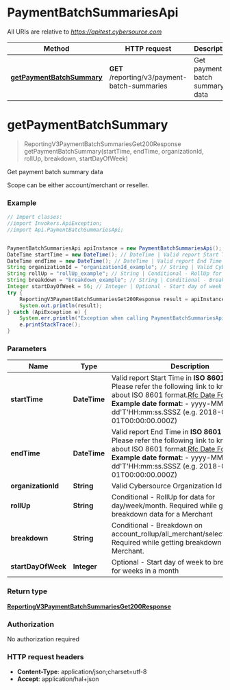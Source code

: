 # PaymentBatchSummariesApi

All URIs are relative to *https://apitest.cybersource.com*

Method | HTTP request | Description
------------- | ------------- | -------------
[**getPaymentBatchSummary**](PaymentBatchSummariesApi.md#getPaymentBatchSummary) | **GET** /reporting/v3/payment-batch-summaries | Get payment batch summary data


<a name="getPaymentBatchSummary"></a>
# **getPaymentBatchSummary**
> ReportingV3PaymentBatchSummariesGet200Response getPaymentBatchSummary(startTime, endTime, organizationId, rollUp, breakdown, startDayOfWeek)

Get payment batch summary data

Scope can be either account/merchant or reseller.

### Example
```java
// Import classes:
//import Invokers.ApiException;
//import Api.PaymentBatchSummariesApi;


PaymentBatchSummariesApi apiInstance = new PaymentBatchSummariesApi();
DateTime startTime = new DateTime(); // DateTime | Valid report Start Time in **ISO 8601 format** Please refer the following link to know more about ISO 8601 format.[Rfc Date Format](https://xml2rfc.tools.ietf.org/public/rfc/html/rfc3339.html#anchor14)  **Example date format:**   - yyyy-MM-dd'T'HH:mm:ss.SSSZ (e.g. 2018-01-01T00:00:00.000Z) 
DateTime endTime = new DateTime(); // DateTime | Valid report End Time in **ISO 8601 format** Please refer the following link to know more about ISO 8601 format.[Rfc Date Format](https://xml2rfc.tools.ietf.org/public/rfc/html/rfc3339.html#anchor14)  **Example date format:**   - yyyy-MM-dd'T'HH:mm:ss.SSSZ (e.g. 2018-01-01T00:00:00.000Z) 
String organizationId = "organizationId_example"; // String | Valid Cybersource Organization Id
String rollUp = "rollUp_example"; // String | Conditional - RollUp for data for day/week/month. Required while getting breakdown data for a Merchant
String breakdown = "breakdown_example"; // String | Conditional - Breakdown on account_rollup/all_merchant/selected_merchant. Required while getting breakdown data for a Merchant.
Integer startDayOfWeek = 56; // Integer | Optional - Start day of week to breakdown data for weeks in a month
try {
    ReportingV3PaymentBatchSummariesGet200Response result = apiInstance.getPaymentBatchSummary(startTime, endTime, organizationId, rollUp, breakdown, startDayOfWeek);
    System.out.println(result);
} catch (ApiException e) {
    System.err.println("Exception when calling PaymentBatchSummariesApi#getPaymentBatchSummary");
    e.printStackTrace();
}
```

### Parameters

Name | Type | Description  | Notes
------------- | ------------- | ------------- | -------------
 **startTime** | **DateTime**| Valid report Start Time in **ISO 8601 format** Please refer the following link to know more about ISO 8601 format.[Rfc Date Format](https://xml2rfc.tools.ietf.org/public/rfc/html/rfc3339.html#anchor14)  **Example date format:**   - yyyy-MM-dd&#39;T&#39;HH:mm:ss.SSSZ (e.g. 2018-01-01T00:00:00.000Z)  |
 **endTime** | **DateTime**| Valid report End Time in **ISO 8601 format** Please refer the following link to know more about ISO 8601 format.[Rfc Date Format](https://xml2rfc.tools.ietf.org/public/rfc/html/rfc3339.html#anchor14)  **Example date format:**   - yyyy-MM-dd&#39;T&#39;HH:mm:ss.SSSZ (e.g. 2018-01-01T00:00:00.000Z)  |
 **organizationId** | **String**| Valid Cybersource Organization Id | [optional]
 **rollUp** | **String**| Conditional - RollUp for data for day/week/month. Required while getting breakdown data for a Merchant | [optional]
 **breakdown** | **String**| Conditional - Breakdown on account_rollup/all_merchant/selected_merchant. Required while getting breakdown data for a Merchant. | [optional]
 **startDayOfWeek** | **Integer**| Optional - Start day of week to breakdown data for weeks in a month | [optional]

### Return type

[**ReportingV3PaymentBatchSummariesGet200Response**](ReportingV3PaymentBatchSummariesGet200Response.md)

### Authorization

No authorization required

### HTTP request headers

 - **Content-Type**: application/json;charset=utf-8
 - **Accept**: application/hal+json


